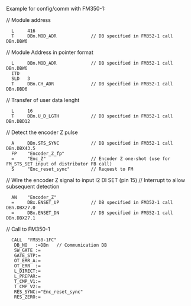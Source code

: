 Example for config/comm with FM350-1:

// Module address

      L     416
      T     DBn.MOD_ADR             // DB specified in FM352-1 call DBn.DBW6


// Module Address in pointer format

      L     DBn.MOD_ADR             // DB specified in FM352-1 call DBn.DBW6
      ITD   
      SLD   3
      T     DBn.CH_ADR              // DB specified in FM352-1 call DBn.DBD6


// Transfer of user data lenght

      L     16
      T     DBn.U_D_LGTH            // DB specified in FM352-1 call DBn.DBD12


// Detect the encoder Z pulse

      A     DBn.STS_SYNC            // DB specified in FM352-1 call DBn.DBX43.5
      FP    "Encoder_Z_fp"
      =     "Enc_Z"                 // Encoder Z one-shot (use for FM_STS_SET input of distributor FB call)
      S     "Enc_reset_sync"        // Request to FM


// Wire the encoder Z signal to input I2 DI SET (pin 15)
// Interrupt to allow subsequent detection

      AN    "Encoder_Z"
      =     DBx.ENSET_UP            // DB specified in FM352-1 call DBn.DBX27.0
      =     DBx.ENSET_DN            // DB specified in FM352-1 call DBn.DBX27.1

// Call to FM350-1

      CALL  "FM350-1FC"
       DB_NO   :=DBn   // Communication DB
       SW_GATE :=
       GATE_STP:=
       OT_ERR_A:=
       OT_ERR  :=
       L_DIRECT:=
       L_PREPAR:=
       T_CMP_V1:=
       T_CMP_V2:=
       RES_SYNC:="Enc_reset_sync"
       RES_ZERO:=
